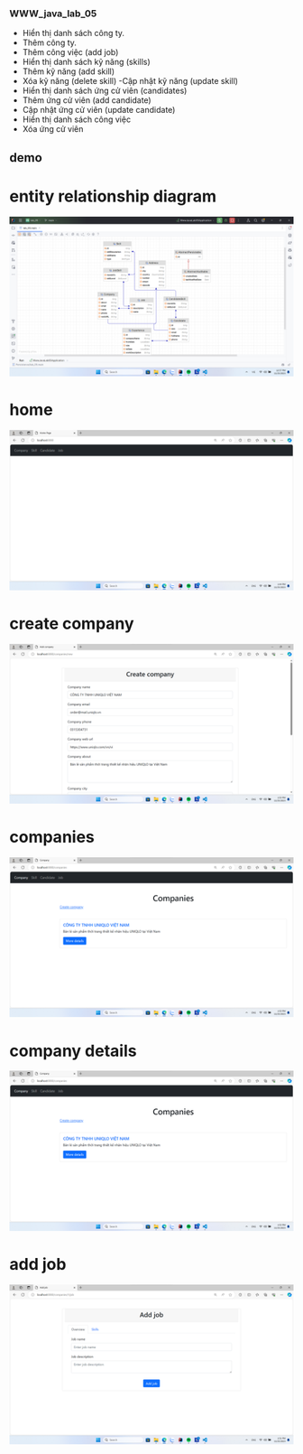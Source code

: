 ### WWW_java_lab_05

- Hiển thị danh sách công ty.
- Thêm công ty.
- Thêm công việc (add job)
- Hiển thị danh sách kỹ năng (skills)
- Thêm kỹ năng (add skill)
- Xóa kỹ năng (delete skill)
-Cập nhật kỹ năng (update skill)
- Hiển thị danh sách ứng cử viên (candidates)
- Thêm ứng cử viên (add candidate)
- Cập nhật ứng cử viên (update candidate)
- Hiển thị danh sách công việc
- Xóa ứng cử viên

## demo
# entity relationship diagram
![Alt text](image.png)

# home
![Alt text](image-1.png)

# create company
![Alt text](image-2.png)

# companies
![Alt text](image-3.png)

# company details
![Alt text](image-4.png)

# add job
![Alt text](image-5.png)

